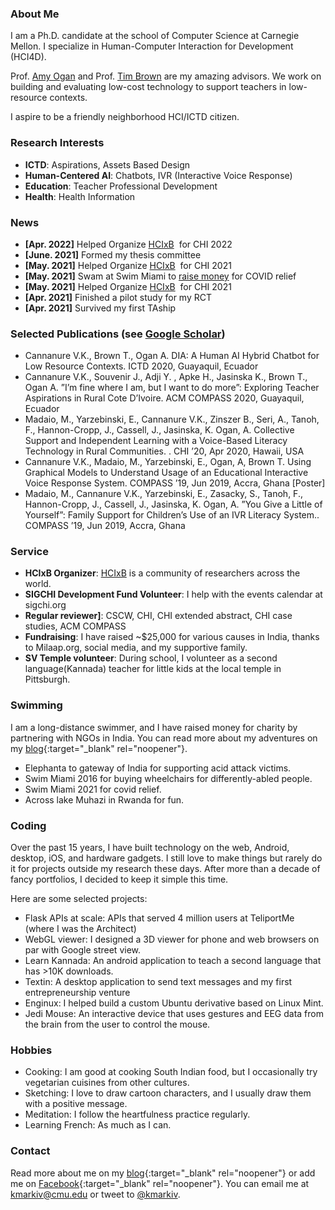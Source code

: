 ### About Me

I am a Ph.D. candidate at the school of Computer Science at Carnegie Mellon. I specialize in Human-Computer Interaction for Development (HCI4D).

Prof. [Amy Ogan](https://www.amyogan.com/) and Prof. [Tim Brown](https://www.africa.engineering.cmu.edu/about/contact/directory/bios/brown-tim.html) are my amazing advisors. We work on building and evaluating low-cost technology to support teachers in low-resource contexts.

I aspire to be a friendly neighborhood HCI/ICTD citizen.

### Research Interests

*   **ICTD**: Aspirations, Assets Based Design
*   **Human-Centered AI**: Chatbots, IVR (Interactive Voice Response)
*   **Education**: Teacher Professional Development
*   **Health**: Health Information

### News

*   **\[Apr. 2022\]** Helped Organize [HCIxB](hcixb.org)  for CHI 2022
*   **\[June. 2021\]** Formed my thesis committee
*   **\[May. 2021\]** Helped Organize [HCIxB](hcixb.org)  for CHI 2021
*   **\[May. 2021\]** Swam at Swim Miami to [raise money](https://milaap.org/fundraisers/swim-oxygen-india-vikram) for COVID relief
*   **\[May. 2021\]** Helped Organize [HCIxB](hcixb.org)  for CHI 2021
*   **\[Apr. 2021\]** Finished a pilot study for my RCT
*   **\[Apr. 2021\]** Survived my first TAship

### Selected Publications (see [Google Scholar](https://scholar.google.com/citations?user=HVuuUzwAAAAJ&hl=en))

*   Cannanure V.K., Brown T., Ogan A. DIA: A Human AI Hybrid Chatbot for Low Resource Contexts. ICTD 2020, Guayaquil, Ecuador
*   Cannanure V.K., Souvenir J., Adji Y. , Apke H., Jasinska K., Brown T., Ogan A. ”I’m fine where I am, but I want to do more”: Exploring Teacher Aspirations in Rural Cote D’Ivoire. ACM COMPASS 2020, Guayaquil, Ecuador
*   Madaio, M., Yarzebinski, E., Cannanure V.K., Zinszer B., Seri, A., Tanoh, F., Hannon-Cropp, J., Cassell, J., Jasinska, K. Ogan, A. Collective Support and Independent Learning with a Voice-Based Literacy Technology in Rural Communities. . CHI ’20, Apr 2020, Hawaii, USA
*   Cannanure V.K., Madaio, M., Yarzebinski, E., Ogan, A, Brown T. Using Graphical Models to Understand Usage of an Educational Interactive Voice Response System. COMPASS ’19, Jun 2019, Accra, Ghana \[Poster\]
*   Madaio, M., Cannanure V.K., Yarzebinski, E., Zasacky, S., Tanoh, F., Hannon-Cropp, J., Cassell, J., Jasinska, K. Ogan, A. ”You Give a Little of Yourself”: Family Support for Children’s Use of an IVR Literacy System.. COMPASS ’19, Jun 2019, Accra, Ghana

### Service

*   **HCIxB Organizer**: [HCIxB](https://hcixb.org) is a community of researchers across the world.
*   **SIGCHI Development Fund Volunteer**: I help with the events calendar at sigchi.org
*   **Regular reviewer\]**: CSCW, CHI, CHI extended abstract, CHI case studies, ACM COMPASS
*   **Fundraising**: I have raised ~$25,000 for various causes in India, thanks to Milaap.org, social media, and my supportive family.
*   **SV Temple volunteer**: During school, I volunteer as a second language(Kannada) teacher for little kids at the local temple in Pittsburgh.

### Swimming

I am a long-distance swimmer, and I have raised money for charity by partnering with NGOs in India. You can read more about my adventures on my [blog](https://kmarkiv.wordpress.com/2017/06/21/swimming-10-miles-from-elephanta-island-to-gateway-of-india-for-acid-attack/){:target="\_blank" rel="noopener"}.

*   Elephanta to gateway of India for supporting acid attack victims.
*   Swim Miami 2016 for buying wheelchairs for differently-abled people.
*   Swim Miami 2021 for covid relief.
*   Across lake Muhazi in Rwanda for fun.

### Coding

Over the past 15 years, I have built technology on the web, Android, desktop, iOS, and hardware gadgets. I still love to make things but rarely do it for projects outside my research these days. After more than a decade of fancy portfolios, I decided to keep it simple this time.

Here are some selected projects:

*   Flask APIs at scale: APIs that served 4 million users at TeliportMe (where I was the Architect)
*   WebGL viewer: I designed a 3D viewer for phone and web browsers on par with Google street view.
*   Learn Kannada: An android application to teach a second language that has >10K downloads.
*   Textin: A desktop application to send text messages and my first entrepreneurship venture
*   Enginux: I helped build a custom Ubuntu derivative based on Linux Mint.
*   Jedi Mouse: An interactive device that uses gestures and EEG data from the brain from the user to control the mouse.

### Hobbies

*   Cooking: I am good at cooking South Indian food, but I occasionally try vegetarian cuisines from other cultures.
*   Sketching: I love to draw cartoon characters, and I usually draw them with a positive message.
*   Meditation: I follow the heartfulness practice regularly.
*   Learning French: As much as I can.

### Contact

Read more about me on my [blog](https://kmarkiv.wordpress.com/){:target="\_blank" rel="noopener"} or add me on [Facebook](https://www.facebook.com/vikramkamathc){:target="\_blank" rel="noopener"}. You can email me at [kmarkiv@cmu.edu](mailto:kmarkiv@cmu.edu) or tweet to [@kmarkiv](https://twitter.com/kmarkiv).
